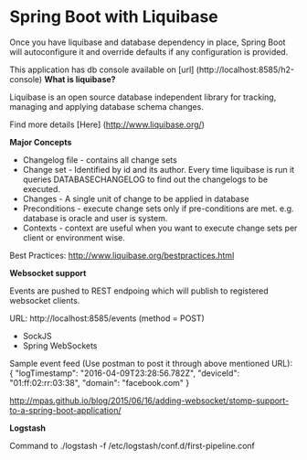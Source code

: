 # Spring Boot with Liquibase

Once you have liquibase and database dependency in place, Spring Boot will autoconfigure it and override defaults if any configuration is provided.

This application has db console available on [url] (http://localhost:8585/h2-console)
**What is liquibase?**

Liquibase is an open source database independent library for tracking, managing and applying database schema changes.

Find more details [Here] (http://www.liquibase.org/)

**Major Concepts**

* Changelog file - contains all change sets
* Change set - Identified by id and its author. Every time liquibase is run it queries DATABASECHANGELOG to find out the changelogs to be executed.
* Changes - A single unit of change to be applied in database
* Preconditions - execute change sets only if pre-conditions are met. e.g. database is oracle and user is system.
* Contexts - context are useful when you want to execute change sets per client or environment wise.

Best Practices: http://www.liquibase.org/bestpractices.html


**Websocket support**

Events are pushed to REST endpoing which will publish to registered websocket clients.

URL: http://localhost:8585/events (method = POST)

* SockJS
* Spring WebSockets

Sample event feed (Use postman to post it through above mentioned URL): 
 {
     "logTimestamp": "2016-04-09T23:28:56.782Z",
     "deviceId": "01:ff:02:rr:03:38",
     "domain": "facebook.com"
 }
 
 http://mpas.github.io/blog/2015/06/16/adding-websocket/stomp-support-to-a-spring-boot-application/
 
 **Logstash**
 
 Command to
 ./logstash -f /etc/logstash/conf.d/first-pipeline.conf